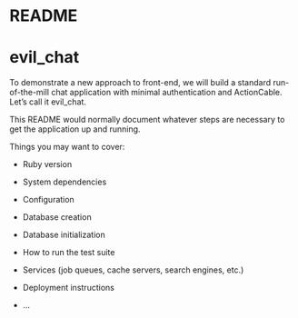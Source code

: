 # README

# evil_chat
To demonstrate a new approach to front-end, we will build a standard run-of-the-mill chat application with minimal authentication and ActionCable. Let’s call it evil_chat.

This README would normally document whatever steps are necessary to get the
application up and running.

Things you may want to cover:

* Ruby version

* System dependencies

* Configuration

* Database creation

* Database initialization

* How to run the test suite

* Services (job queues, cache servers, search engines, etc.)

* Deployment instructions

* ...
